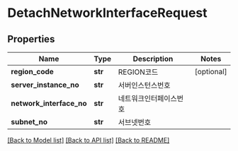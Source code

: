 # DetachNetworkInterfaceRequest

## Properties
Name | Type | Description | Notes
------------ | ------------- | ------------- | -------------
**region_code** | **str** | REGION코드 | [optional] 
**server_instance_no** | **str** | 서버인스턴스번호 | 
**network_interface_no** | **str** | 네트워크인터페이스번호 | 
**subnet_no** | **str** | 서브넷번호 | 

[[Back to Model list]](../README.md#documentation-for-models) [[Back to API list]](../README.md#documentation-for-api-endpoints) [[Back to README]](../README.md)


